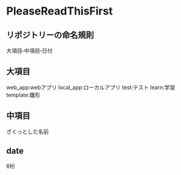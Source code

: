# PleaseReadThisFirst

## リポジトリーの命名規則
  大項目‐中項目‐日付
## 大項目
  web_app:webアプリ
  local_app:ローカルアプリ
  test:テスト
  learn:学習
  template:雛形

## 中項目
  ざくっとした名前

## date
  6桁
    
